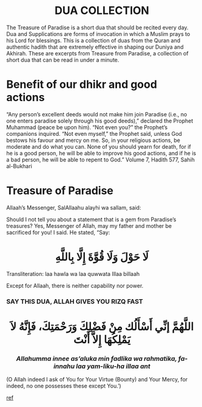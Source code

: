 # <div align="center">**DUA COLLECTION**</div>

The Treasure of Paradise is a short dua that should be recited every day. Dua and Supplications are
forms of invocation in which a Muslim prays to his Lord for blessings. This is a collection of duas
from the Quran and authentic hadith that are extremely effective in shaping our Duniya and Akhirah.
These are excerpts from Treasure from Paradise, a collection of short dua that can be read in under
a minute.

# Benefit of our dhikr and good actions

“Any person’s excellent deeds would not make him join Paradise (i.e., no one enters paradise solely
through his good deeds),” declared the Prophet Muhammad (peace be upon him). “Not even you?” the
Prophet’s companions inquired. “Not even myself,” the Prophet said, unless God bestows his favour
and mercy on me. So, in your religious actions, be moderate and do what you can. None of you should
yearn for death, for if he is a good person, he will be able to improve his good actions, and if he
is a bad person, he will be able to repent to God.” Volume 7, Hadith 577, Sahih al-Bukhari

# Treasure of Paradise

Allaah’s Messenger, SalAllaahu alayhi wa sallam, said:

Should I not tell you about a statement that is a gem from Paradise’s treasures? Yes, Messenger of
Allah, may my father and mother be sacrificed for you! I said. He stated, “Say:

# <div align="center">**لَا حَوْلَ وَلَا قُوَّةَ إِلَّا بِاللَّهِ**</div>

Transliteration: laa hawla wa laa quwwata Illaa billaah

Except for Allaah, there is neither capability nor power.

### SAY THIS DUA, ALLAH GIVES YOU RIZQ FAST

# <div align="center">**اللَّهُمَّ إنِّي أَسْأَلُك مِنْ فَضْلِكَ وَرَحْمَتِكَ، فَإِنَّهُ لاَ يَمْلِكُهَا إِلاَّ أَنْتَ**</div>

### <div align="center">*Allahumma innee as’aluka min fadlika wa rahmatika, fa-innahu laa yam-liku-ha illaa ant*</div>

(O Allah indeed I ask of You for Your Virtue (Bounty) and Your Mercy, for indeed, no one possesses
these except You.’)

[ref](https://youtu.be/CDIiqxvxWII)